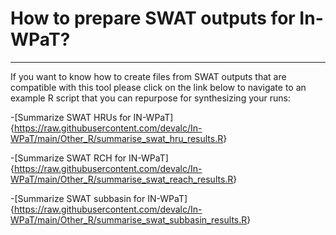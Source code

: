# How to prepare SWAT outputs for In-WPaT?

***

If you want to know how to create files from SWAT outputs that are compatible with this tool
please click on the link below to navigate to an example R script that you can
repurpose for synthesizing your runs:


-[Summarize SWAT HRUs for IN-WPaT]{<https://raw.githubusercontent.com/devalc/In-WPaT/main/Other_R/summarise_swat_hru_results.R>}

-[Summarize SWAT RCH for IN-WPaT]{<https://raw.githubusercontent.com/devalc/In-WPaT/main/Other_R/summarise_swat_reach_results.R>}

-[Summarize SWAT subbasin for IN-WPaT]{<https://raw.githubusercontent.com/devalc/In-WPaT/main/Other_R/summarise_swat_subbasin_results.R>}